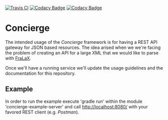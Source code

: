 [![Travis CI](https://travis-ci.org/1and1/concierge.svg?branch=master)](https://travis-ci.org/1and1/concierge) 
[![Codacy Badge](https://api.codacy.com/project/badge/grade/bc3bc8ae53944d9e991b071a270f4b0c)](https://www.codacy.com/app/1and1_NDev/concierge) 
[![Codacy Badge](https://api.codacy.com/project/badge/coverage/bc3bc8ae53944d9e991b071a270f4b0c)](https://www.codacy.com/app/1and1_NDev/concierge)

Concierge
============

The intended usage of the _Concierge_ framework is for having a REST API gateway for JSON based resources.
The idea arised when we we're facing the problem of creating an API for a large XML that we would like to parse with [FraLaX](https://github.com/1and1/fralax).

Once we'll have a running service we'll update the usage guidelines and the documentation for this repository.

## Example

In order to run the example execute 'gradle run' within the module 'concierge-example-server' and call 
[http://localhost:8080/](http://localhost:8080/) with your favored REST client (e.g. _Postman_).